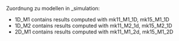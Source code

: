 Zuordnung zu modellen in _simulation:

* 1D_M1 contains results computed with mk11_M1_1D, mk15_M1_1D
* 1D_M2 contains results computed with mk11_M2_1d, mk15_M2_1D
* 2D_M1 contains results computed with mk11_M1_2d, mk15_M1_2D

